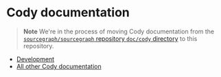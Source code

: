 # Cody documentation

> **Note**
> We're in the process of moving Cody documentation from the [`sourcegraph/sourcegraph` repository `doc/cody` directory](https://sourcegraph.com/github.com/sourcegraph/sourcegraph/-/tree/doc/cody) to this repository.

- [Development](development/index.md)
- [All other Cody documentation](https://docs.sourcegraph.com/cody)
